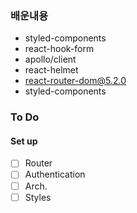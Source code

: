 ### 배운내용

- styled-components
- react-hook-form
- apollo/client
- react-helmet
- react-router-dom@5.2.0
- styled-components

### To Do

#### Set up

- [ ] Router
- [ ] Authentication
- [ ] Arch.
- [ ] Styles
